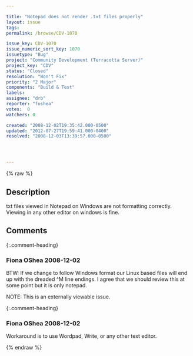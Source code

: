 ```yaml
---

title: "Notepad does not render .txt files properly"
layout: issue
tags: 
permalink: /browse/CDV-1070

issue_key: CDV-1070
issue_numeric_sort_key: 1070
issuetype: "Bug"
project: "Community Development (Terracotta Server)"
project_key: "CDV"
status: "Closed"
resolution: "Won't Fix"
priority: "2 Major"
components: "Build & Test"
labels: 
assignee: "drb"
reporter: "foshea"
votes:  0
watchers: 0

created: "2008-12-02T19:35:42.000-0500"
updated: "2012-07-27T19:59:41.000-0400"
resolved: "2008-12-03T13:39:57.000-0500"




---
```


{% raw %}

## Description

<div markdown="1" class="description">

txt files viewed in Notepad on Windows are not formatting correctly. Viewing in any other editor on windows is fine.


</div>

## Comments


{:.comment-heading}
### **Fiona OShea** <span class="date">2008-12-02</span>

<div markdown="1" class="comment">

BTW: If we change to follow Windows format our Linux based files will end up with the dreaded ^M line endings.
I agree that we should review this at some point but it is only notepad.

NOTE: This is an externally viewable issue.

</div>


{:.comment-heading}
### **Fiona OShea** <span class="date">2008-12-02</span>

<div markdown="1" class="comment">

Workaround is to use Wordpad, Write,  or any other text editor.

</div>



{% endraw %}
